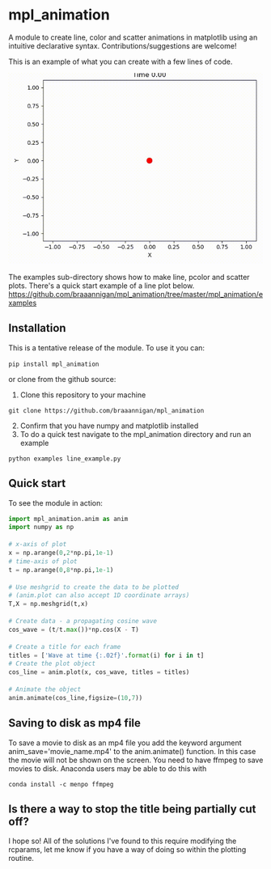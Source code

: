 # mpl_animation
A module to create line, color and scatter animations in matplotlib using an intuitive declarative syntax.  Contributions/suggestions are welcome!

This is an example of what you can create with a few lines of code.

![](https://github.com/braaannigan/mpl_animation/blob/master/scatter.gif)


The examples sub-directory shows how to make line, pcolor and scatter plots.  There's a quick start example of a line plot below. 
https://github.com/braaannigan/mpl_animation/tree/master/mpl_animation/examples


## Installation
This is a tentative release of the module.  To use it you can:

```pip install mpl_animation```

or clone from the github source:

1. Clone this repository to your machine
```
git clone https://github.com/braaannigan/mpl_animation
```
2. Confirm that you have numpy and matplotlib installed
3. To do a quick test navigate to the mpl_animation directory and run an example
```
python examples line_example.py
```

## Quick start
To see the module in action:
```python
import mpl_animation.anim as anim
import numpy as np

# x-axis of plot
x = np.arange(0,2*np.pi,1e-1)
# time-axis of plot
t = np.arange(0,8*np.pi,1e-1)

# Use meshgrid to create the data to be plotted
# (anim.plot can also accept 1D coordinate arrays)
T,X = np.meshgrid(t,x)

# Create data - a propagating cosine wave
cos_wave = (t/t.max())*np.cos(X - T)

# Create a title for each frame
titles = ['Wave at time {:.02f}'.format(i) for i in t]
# Create the plot object
cos_line = anim.plot(x, cos_wave, titles = titles)

# Animate the object
anim.animate(cos_line,figsize=(10,7))
```

## Saving to disk as mp4 file
To save a movie to disk as an mp4 file you add the keyword argument anim_save='movie_name.mp4' to 
the anim.animate() function.  In this case the movie will not be shown on the screen.  You need to have ffmpeg to save movies to disk.  Anaconda users may be able to do this with
```
conda install -c menpo ffmpeg
```
## Is there a way to stop the title being partially cut off?
I hope so!  All of the solutions I've found to this require modifying the rcparams, let me know if you have a way of doing so within the plotting routine.

